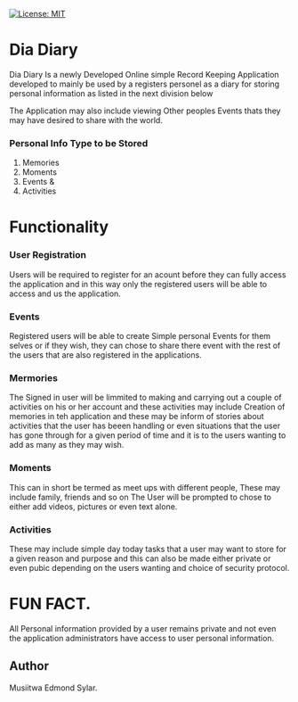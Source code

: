 [![License: MIT](https://img.shields.io/badge/License-MIT-yellow.svg)](https://opensource.org/licenses/MIT)


# Dia Diary

Dia Diary Is a newly Developed Online simple Record Keeping Application developed to 
mainly be used by a registers personel as a diary for storing personal information as listed in the next
division below

The Application may also include viewing Other peoples Events thats they may have desired to share with the 
world.

### Personal Info Type to be Stored

1. Memories
2. Moments
3. Events &
4. Activities 

# Functionality 
### User Registration
Users will be required to register for an acount before they can fully access the application and in this way only
the registered users will be able to access and us the application.

### Events
Registered users will be able to create Simple personal Events for them selves or if they wish,
they can chose to share there event  with the rest of the users that are also registered in the applications.

### Mermories 
The Signed in user will be limmited to making and carrying out a couple of activities on his or her account
and these activities may include Creation of memories in teh application and these may be inform of stories about activities that the 
user has beeen handling or even situations that the user has gone through for a given period of time and it is to the users wanting to add 
as many as they may wish.

### Moments
This can in short be termed as meet ups with different people, These may include family, friends and so on 
The User will be prompted to chose to either add videos, pictures or even text alone.

### Activities 
These may include simple day today tasks that a user may want to store for a given reason and purpose 
and this can also be made either private or even pubic depending on the users wanting and choice of security protocol.

# FUN FACT.
All Personal information provided by a user remains private and not even the application administrators have access
to user personal information.

## Author
Musiitwa Edmond Sylar.

